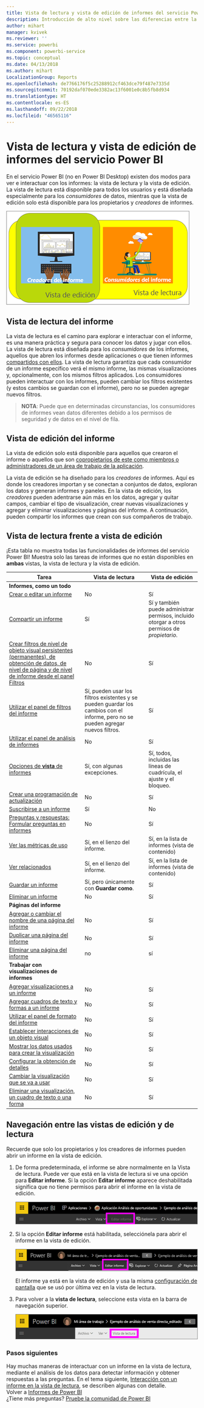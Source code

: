 ```yaml
---
title: Vista de lectura y vista de edición de informes del servicio Power BI
description: Introducción de alto nivel sobre las diferencias entre la vista de lectura y la vista de edición de informes del servicio Power BI
author: mihart
manager: kvivek
ms.reviewer: ''
ms.service: powerbi
ms.component: powerbi-service
ms.topic: conceptual
ms.date: 04/13/2018
ms.author: mihart
LocalizationGroup: Reports
ms.openlocfilehash: de7766176f5c25288912cf463dce79f487e7335d
ms.sourcegitcommit: 70192daf070ede3382ac13f6001e0c8b5fb8d934
ms.translationtype: HT
ms.contentlocale: es-ES
ms.lasthandoff: 09/22/2018
ms.locfileid: "46565116"
---
```

# <a name="reading-view-and-editing-view-in-power-bi-service-reports"></a>Vista de lectura y vista de edición de informes del servicio Power BI
En el servicio Power BI (no en Power BI Desktop) existen dos modos para ver e interactuar con los informes: la vista de lectura y la vista de edición. La vista de lectura está disponible para todos los usuarios y está diseñada especialmente para los *consumidores* de datos, mientras que la vista de edición solo está disponible para los propietarios y *creadores* de informes.

![Ilustración de creadores de informes y consumidores de informes](./media/end-user-reading-view/power-bi-creators-consumers.png)

## <a name="report-reading-view"></a>Vista de lectura del informe

 La vista de lectura es el camino para explorar e interactuar con el informe, es una manera práctica y segura para conocer los datos y jugar con ellos. La vista de lectura está diseñada para los *consumidores* de los informes, aquellos que abren los informes desde aplicaciones o que tienen informes [compartidos con ellos](../service-share-dashboards.md). La vista de lectura garantiza que cada consumidor de un informe específico verá el mismo informe, las mismas visualizaciones y, opcionalmente, con los mismos filtros aplicados.  Los consumidores pueden interactuar con los informes, pueden cambiar los filtros existentes (y estos cambios se guardan con el informe), pero no se pueden agregar nuevos filtros.

>**NOTA**: Puede que en determinadas circunstancias, los consumidores de informes vean datos diferentes debido a los permisos de seguridad y de datos en el nivel de fila.

## <a name="report-editing-view"></a>Vista de edición del informe

La vista de edición solo está disponible para aquellos que crearon el informe o aquellos que son [copropietarios de este como miembros o administradores de un área de trabajo de la aplicación](end-user-create-apps.md).

La vista de edición se ha diseñado para los *creadores* de informes. Aquí es donde los creadores importan y se conectan a conjuntos de datos, exploran los datos y generan informes y paneles. En la vista de edición, los *creadores* pueden adentrarse aún más en los datos, agregar y quitar campos, cambiar el tipo de visualización, crear nuevas visualizaciones y agregar y eliminar visualizaciones y páginas del informe. A continuación, pueden compartir los informes que crean con sus compañeros de trabajo.

## <a name="reading-view-versus-editing-view"></a>Vista de lectura frente a vista de edición
¡Esta tabla no muestra todas las funcionalidades de informes del servicio Power BI! Muestra solo las tareas de informes que no están disponibles en **ambas** vistas, la vista de lectura y la vista de edición.


|Tarea  | Vista de lectura  | Vista de edición |
|-------------------------|-------|-------|
|**Informes, como un todo**  |
| [Crear o editar un informe](../service-report-create-new.md) | No  | Sí |
| [Compartir un informe](../service-share-reports.md)| Sí | Sí y también puede administrar permisos, incluido otorgar a otros permisos de *propietario*. |
| [Crear filtros de nivel de objeto visual persistentes (permanentes), de obtención de datos, de nivel de página y de nivel de informe desde el panel Filtros](../power-bi-report-add-filter.md) | No  | Sí |
| [Utilizar el panel de filtros del informe](end-user-report-filter.md) | Sí, pueden usar los filtros existentes y se pueden guardar los cambios con el informe, pero no se pueden agregar nuevos filtros. | Sí |
| [Utilizar el panel de análisis de informes](../service-analytics-pane.md) | No | Sí |
| [Opciones de **vista** de informes](../power-bi-report-display-settings.md) | Sí, con algunas excepciones. | Sí, todos, incluidas las líneas de cuadrícula, el ajuste y el bloqueo. |
| [Crear una programación de actualización](../refresh-data.md) | No  | Sí |
| [Suscribirse a un informe](end-user-subscribe.md) | Sí | No |
| [Preguntas y respuestas: Formular preguntas en informes](end-user-q-and-a.md) | No  | Sí |
| [Ver las métricas de uso](../service-usage-metrics.md) | Sí, en el lienzo del informe. | Sí, en la lista de informes (vista de contenido) |
| [Ver relacionados](end-user-related.md) | Sí, en el lienzo del informe. | Sí, en la lista de informes (vista de contenido) |
| [Guardar un informe](../service-report-save.md) | Sí, pero únicamente con **Guardar como**. | Sí |
| [Eliminar un informe](end-user-delete.md) | No  | Sí |
|**Páginas del informe** |
| [Agregar o cambiar el nombre de una página del informe](../power-bi-report-add-page.md)  | No  | Sí  |
| [Duplicar una página del informe](../power-bi-report-copy-paste-page.md) | No  | Sí |
| [Eliminar una página del informe](end-user-delete.md) | no | sí |
|**Trabajar con visualizaciones de informes**|
| [Agregar visualizaciones a un informe](../visuals/power-bi-report-add-visualizations-i.md) | No  | Sí |
| [Agregar cuadros de texto y formas a un informe](../power-bi-reports-add-text-and-shapes.md) | No  | Sí |
| [Utilizar el panel de formato del informe](../service-the-report-editor-take-a-tour.md) | No | Sí |
| [Establecer interacciones de un objeto visual](end-user-interactions.md) | No  | Sí |
| [Mostrar los datos usados para crear la visualización](end-user-show-data.md) | No  | Sí |
| [Configurar la obtención de detalles](end-user-drill.md) | No  | Sí |
| [Cambiar la visualización que se va a usar](../visuals/power-bi-report-change-visualization-type.md) | No | Sí|
| [Eliminar una visualización, un cuadro de texto o una forma](end-user-delete.md)| No | Sí |


## <a name="navigating-between-editing-view-and-reading-view"></a>Navegación entre las vistas de edición y de lectura
Recuerde que solo los propietarios y los creadores de informes pueden abrir un informe en la vista de edición.

1. De forma predeterminada, el informe se abre normalmente en la Vista de lectura. Puede ver que está en la vista de lectura si ve una opción para **Editar informe**. Si la opción **Editar informe** aparece deshabilitada significa que no tiene permisos para abrir el informe en la vista de edición.

   ![Opción Editar informe atenuada](./media/end-user-reading-view/power-bi-edit-report-grey.png)

2. Si la opción **Editar informe** está habilitada, selecciónela para abrir el informe en la vista de edición.

   ![Opción Editar informe](./media/end-user-reading-view/power-bi-edit-report.png)

   El informe ya está en la vista de edición y usa la misma [configuración de pantalla](../power-bi-report-display-settings.md) que se usó por última vez en la vista de lectura.

2. Para volver a la **vista de lectura**, seleccione esta vista en la barra de navegación superior.

    ![Opción Vista de lectura](./media/end-user-reading-view/power-bi-reading-view.png)



### <a name="next-steps"></a>Pasos siguientes
Hay muchas maneras de interactuar con un informe en la vista de lectura, mediante el análisis de los datos para detectar información y obtener respuestas a las preguntas.  En el tema siguiente, [Interacción con un informe en la vista de lectura](../service-interact-with-a-report-in-editing-view.md), se describen algunas con detalle.    
Volver a [Informes de Power BI](end-user-reports.md)    
¿Tiene más preguntas? [Pruebe la comunidad de Power BI](http://community.powerbi.com/)

